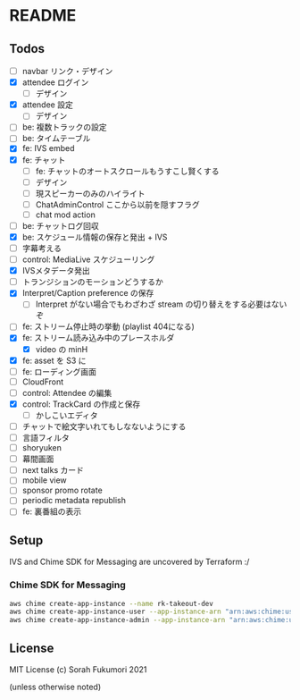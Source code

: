 # README


## Todos

- [ ] navbar リンク・デザイン
- [x] attendee ログイン
  - [ ] デザイン
- [x] attendee 設定
  - [ ] デザイン
- [ ] be: 複数トラックの設定
- [ ] be: タイムテーブル
- [x] fe: IVS embed
- [x] fe: チャット
  - [ ] fe: チャットのオートスクロールもうすこし賢くする
  - [ ] デザイン
  - [ ] 現スピーカーのみのハイライト
  - [ ] ChatAdminControl ここから以前を隠すフラグ
  - [ ] chat mod action
- [ ] be: チャットログ回収
- [x] be: スケジュール情報の保存と発出 + IVS
- [ ] 字幕考える
- [ ] control: MediaLive スケジューリング
- [x] IVSメタデータ発出
- [ ] トランジションのモーションどうするか
- [x] Interpret/Caption preference の保存
  - [ ] Interpret がない場合でもわざわざ stream の切り替えをする必要はないぞ
- [ ] fe: ストリーム停止時の挙動 (playlist 404になる)
- [x] fe: ストリーム読み込み中のプレースホルダ
  - [x] video の minH
- [x] fe: asset を S3 に
- [ ] fe: ローディング画面
- [ ] CloudFront
- [ ] control: Attendee の編集
- [x] control: TrackCard の作成と保存
  - [ ] かしこいエディタ
- [ ] チャットで絵文字いれてもしなないようにする
- [ ] 言語フィルタ
- [ ] shoryuken
- [ ] 幕間画面
- [ ] next talks カード
- [ ] mobile view
- [ ] sponsor promo rotate
- [ ] periodic metadata republish 
- [ ] fe: 裏番組の表示

## Setup

IVS and Chime SDK for Messaging are uncovered by Terraform :/

### Chime SDK for Messaging

```sh
aws chime create-app-instance --name rk-takeout-dev
aws chime create-app-instance-user --app-instance-arn "arn:aws:chime:us-east-1:005216166247:app-instance/0e09042d-8e87-4b2f-a25b-d71a0e604443" --app-instance-user-id app --name app
aws chime create-app-instance-admin --app-instance-arn "arn:aws:chime:us-east-1:005216166247:app-instance/0e09042d-8e87-4b2f-a25b-d71a0e604443" --app-instance-admin-arn arn:aws:chime:us-east-1:005216166247:app-instance/0e09042d-8e87-4b2f-a25b-d71a0e604443/user/app
```

## License

MIT License (c) Sorah Fukumori 2021

(unless otherwise noted)

